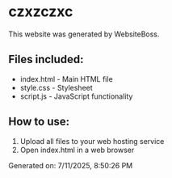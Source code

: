 # czxzczxc

This website was generated by WebsiteBoss.

## Files included:
- index.html - Main HTML file
- style.css - Stylesheet
- script.js - JavaScript functionality

## How to use:
1. Upload all files to your web hosting service
2. Open index.html in a web browser

Generated on: 7/11/2025, 8:50:26 PM
